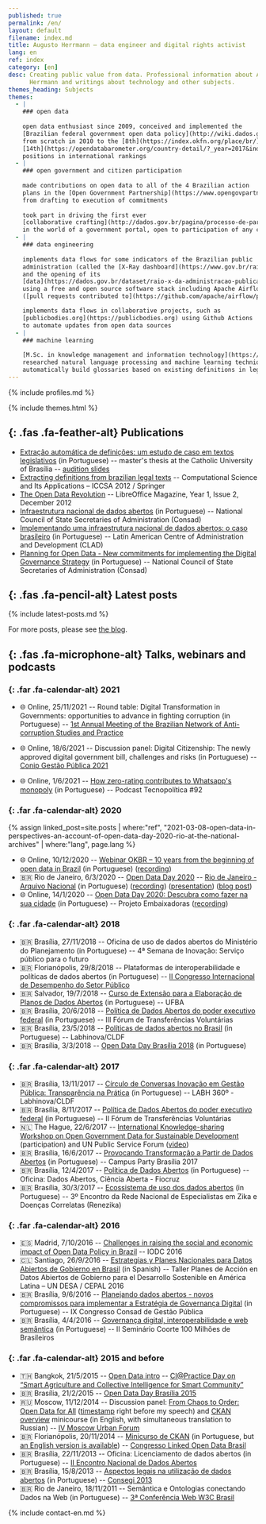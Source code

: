 ```yaml
---
published: true
permalink: /en/
layout: default
filename: index.md
title: Augusto Herrmann – data engineer and digital rights activist
lang: en
ref: index
category: [en]
desc: Creating public value from data. Professional information about Augusto
      Herrmann and writings about technology and other subjects.
themes_heading: Subjects
themes:
  - |
    ### open data
    
    open data enthusiast since 2009, conceived and implemented the
    [Brazilian federal government open data policy](http://wiki.dados.gov.br/Politica-de-Dados-Abertos.ashx),
    from scratch in 2010 to the [8th](https://index.okfn.org/place/br/) and
    [14th](https://opendatabarometer.org/country-detail/?_year=2017&indicator=ODB&detail=BRA)
    positions in international rankings
  - |
    ### open government and citizen participation
    
    made contributions on open data to all of the 4 Brazilian action
    plans in the [Open Government Partnership](https://www.opengovpartnership.org/),
    from drafting to execution of commitments
    
    took part in driving the first ever
    [collaborative crafting](http://dados.gov.br/pagina/processo-de-participacao-social-da-inda)
    in the world of a government portal, open to participation of any citizen
  - |
    ### data engineering
    
    implements data flows for some indicators of the Brazilian public
    administration (called the [X-Ray dashboard](https://www.gov.br/raio-x))
    and the opening of its
    [data](https://dados.gov.br/dataset/raio-x-da-administracao-publica-federal),
    using a free and open source software stack including Apache Airflow
    ([pull requests contributed to](https://github.com/apache/airflow/pulls?q=is%3Apr+author%3Aaugusto-herrmann+is%3Aclosed))

    implements data flows in collaborative projects, such as
    [publicbodies.org](https://publicbodies.org) using Github Actions
    to automate updates from open data sources
  - |
    ### machine learning
    
    [M.Sc. in knowledge management and information technology](https://bdtd.ucb.br:8443/jspui/handle/123456789/1356)
    researched natural language processing and machine learning techniques to
    automatically build glossaries based on existing definitions in legal texts
---
```


{% include profiles.md %}

{% include themes.html %}

<section id="publications">
<div class="container">

## *﻿*{: .fas .fa-feather-alt} Publications

* [Extração automática de definições: um estudo de caso em textos legislativos](https://bdtd.ucb.br:8443/jspui/handle/123456789/1356) (in Portuguese) -- master's thesis at the Catholic University of Brasília -- [audition slides](https://www.slideshare.net/AugustoHerrmannBatis/extrao-automtica-de-definies-um-estudo-de-caso-em-textos-legislativos)
* [Extracting definitions from brazilian legal texts](http://link.springer.com/chapter/10.1007/978-3-642-31137-6_48) -- Computational Science and Its Applications – ICCSA 2012 / Springer
* [The Open Data Revolution](https://pt-br.libreoffice.org/assets/Uploads/PT-BR-Documents/Magazine/LM-ED02.pdf) -- LibreOffice Magazine, Year 1, Issue 2, December 2012
* [Infraestrutura nacional de dados abertos](http://banco.consad.org.br/handle/123456789/854) (in Portuguese) -- National Council of State Secretaries of Administration (Consad)
* [Implementando uma infraestrutura nacional de dados abertos: o caso brasileiro](http://siare.clad.org/fulltext/0075041.pdf) (in Portuguese) -- Latin American Centre of Administration and Development (CLAD)
* [Planning for Open Data - New commitments for implementing the Digital Governance Strategy](http://consad.org.br/wp-content/uploads/2016/06/Painel-32-03.pdf) (in Portuguese) -- National Council of State Secretaries of Administration (Consad)

</div>
</section>

<section id="blog">
<div class="container">

## *﻿*{: .fas .fa-pencil-alt} Latest posts

{% include latest-posts.md %}

For more posts, please see [the blog](blog).
</div>
</section>

<section id="talks">
<div class="long-h">
<div class="container">

## *﻿*{: .fas .fa-microphone-alt} Talks, webinars and podcasts

</div>
</div>
<div class="secondary-color">
<div class="container">

<div class="row">

<div class="col item">
<div class="content">

### *﻿*{: .far .fa-calendar-alt} 2021

* 🌐 Online, 25/11/2021 -- Round table: Digital Transformation in Governments:
opportunities to advance in fighting corruption (in Portuguese) --
[1st Annual Meeting of the Brazilian Network of Anti-corruption Studies and Practice](https://transparenciainternacional.org.br/posts/brasil-passa-a-contar-com-rede-de-especialistas-para-estudar-a-corrupcao/)

* 🌐 Online, 18/6/2021 -- Discussion panel: Digital Citizenship: The newly
  approved digital government bill, challenges and risks (in Portuguese) --
  [Conip Gestão Pública 2021](https://www.conipevento.com.br/)

* 🌐 Online, 1/6/2021 -- [How zero-rating contributes to Whatsapp's monopoly](https://www.youtube.com/watch?v=gcJ7RnbMjE8)
  (in Portuguese) -- Podcast Tecnopolítica #92

### *﻿*{: .far .fa-calendar-alt} 2020

{% assign linked_post=site.posts | where:"ref", "2021-03-08-open-data-in-perspectives-an-account-of-open-data-day-2020-rio-at-the-national-archives" | where:"lang", page.lang %}

* 🌐 Online, 10/12/2020 --
  [Webinar OKBR – 10 years from the beginning of open data in Brazil](https://www.ok.org.br/noticia/webinar-celebra-10-anos-da-infraestrutura-nacional-de-dados-abertos-no-brasil/)
  (in Portuguese) ([recording](https://www.youtube.com/watch?v=1rCsoU7XSdM))
* 🇧🇷 Rio de Janeiro, 6/3/2020 -- [Open Data Day 2020](https://opendataday.org)
  -- [Rio de Janeiro - Arquivo Nacional](http://arquivonacional.gov.br/br/ultimas-noticias/2043-6-de-marco-open-data-day-no-arquivo-nacional)
  (in Portuguese) ([recording](https://www.youtube.com/watch?v=-1mR2gz_4Hg))
  ([presentation](https://pt.slideshare.net/AugustoHerrmannBatis/open-data-day-2020-arquivo-nacional-rio-de-janeiro))
  ([blog post]({{linked_post.first.url}}))
* 🌐 Online, 14/1/2020 --
  [Open Data Day 2020: Descubra como fazer na sua cidade](https://embaixadoras.ok.org.br/civic%20tech/open%20data%20day%202020/2020/01/21/live-open-data-day-2020/)
  (in Portuguese) -- Projeto Embaixadoras
  ([recording](https://www.youtube.com/watch?v=MGceIuNm2xY))

</div>
</div>
<div class="col item">
<div class="content">

### *﻿*{: .far .fa-calendar-alt} 2018

* 🇧🇷 Brasília, 27/11/2018 -- Oficina de uso de dados abertos do Ministério do Planejamento (in Portuguese) -- 4ª Semana de Inovação: Serviço público para o futuro
* 🇧🇷 Florianópolis, 29/8/2018 -- Plataformas de interoperabilidade e políticas de dados abertos (in Portuguese) -- [II Congresso Internacional de Desempenho do Setor Público](http://cidesp.com.br/index.php/Icidesp/index/pages/view/2cidesp-programacao)
* 🇧🇷 Salvador, 19/7/2018 -- [Curso de Extensão para a Elaboração de Planos de Dados Abertos](http://www.adm.ufba.br/pt-br/noticia/curso-extensao-plano-dados-abertos) (in Portuguese) -- UFBA
* 🇧🇷 Brasília, 20/6/2018 -- [Política de Dados Abertos do poder executivo federal](https://www.slideshare.net/AugustoHerrmannBatis/poltica-de-dados-abertos-do-poder-executivo-federal-102729913) (in Portuguese) -- III Fórum de Transferências Voluntárias
* 🇧🇷 Brasília, 23/5/2018 -- [Políticas de dados abertos no Brasil](https://www.slideshare.net/AugustoHerrmannBatis/polticas-de-dados-abertos) (in Portuguese) -- Labhinova/CLDF
* 🇧🇷 Brasília, 3/3/2018 -- [Open Data Day Brasília 2018](https://www.youtube.com/watch?v=Hl7vyxqKQEY)  (in Portuguese)

</div>
</div>
<div class="col item">
<div class="content">

### *﻿*{: .far .fa-calendar-alt} 2017

* 🇧🇷 Brasília, 13/11/2017 -- [Círculo de Conversas Inovação em Gestão Pública: Transparência na Prática](https://www.facebook.com/cldfnoticias/videos/566455077035715/) (in Portuguese) -- LABH 360º - Labhinova/CLDF
* 🇧🇷 Brasília, 8/11/2017 -- [Política de Dados Abertos do poder executivo federal](https://www.slideshare.net/AugustoHerrmannBatis/poltica-de-dados-abertos-ii-frum-de-transferncias-voluntrias-81763987) (in Portuguese) -- II Fórum de Transferências Voluntárias
* 🇳🇱 The Hague, 22/6/2017 -- [International Knowledge-sharing Workshop on Open Government Data for Sustainable Development](https://publicadministration.un.org/en/news-and-events/calendar/ModuleID/1146/ItemID/2942/mctl/EventDetails) (participation) and UN Public Service Forum ([video](https://www.youtube.com/watch?v=KTLoIHrSex0))
* 🇧🇷 Brasília, 16/6/2017 -- [Provocando Transformação a Partir de Dados Abertos](https://campuse.ro/events/campus-party-brasilia-2017/workshop/provocando-transformacao-a-partir-de-dados-abertos-como-o-serenata-de-amor-e-as-diferentonas-podem-inspirar-seu-modelo-de-negocios/) (in Portuguese) -- Campus Party Brasília 2017
* 🇧🇷 Brasília, 12/4/2017 -- [Política de Dados Abertos](https://www.slideshare.net/AugustoHerrmannBatis/oficina-dados-abertos-cincia-aberta-poltica-de-dados-abertos) (in Portuguese) -- Oficina: Dados Abertos, Ciência Aberta - Fiocruz
* 🇧🇷 Brasília, 30/3/2017 -- [Ecossistema de uso dos dados abertos](https://www.slideshare.net/AugustoHerrmannBatis/ecossistema-de-uso-dos-dados-abertos) (in Portuguese) -- 3º Encontro da Rede Nacional de Especialistas em Zika e Doenças Correlatas (Renezika)

</div>
</div>
<div class="col item">
<div class="content">

### *﻿*{: .far .fa-calendar-alt} 2016

* 🇪🇸 Madrid, 7/10/2016 -- [Challenges in raising the social and economic impact of Open Data Policy in Brazil](https://www.slideshare.net/AugustoHerrmannBatis/challenges-in-raising-the-social-and-economic-impact-of-open-data-policy-in-brazil-iodc-2016) -- IODC 2016
* 🇨🇱 Santiago, 26/9/2016 -- [Estrategias y Planes Nacionales para Datos Abiertos de Gobierno en Brasil](https://www.slideshare.net/AugustoHerrmannBatis/estrategias-y-planes-nacionales-para-datos-abiertos-de-gobierno-en-brasil) (in Spanish) -- Taller Planes de Acción en Datos Abiertos de Gobierno para el Desarrollo Sostenible en América Latina – UN DESA / CEPAL 2016
* 🇧🇷 Brasília, 9/6/2016 -- [Planejando dados abertos - novos compromissos para implementar a Estratégia de Governança Digital](https://www.slideshare.net/AugustoHerrmannBatis/planejando-dados-abertos-novos-compromissos-para-implementar-a-estratgia-de-governana-digital) (in Portuguese) -- IX Congresso Consad de Gestão Pública
* 🇧🇷 Brasília, 4/4/2016 -- [Governança digital, interoperabilidade e web semântica](https://www.slideshare.net/AugustoHerrmannBatis/governana-digital-interoperabilidade-e-web-semntica-ii-seminrio-coorte-100-milhes-de-brasileiros) (in Portuguese) -- II Seminário Coorte 100 Milhões de Brasileiros

</div>
</div>

</div>

<div class="row">

<div class="col item">
<div class="content">

### *﻿*{: .far .fa-calendar-alt} 2015 and before

* 🇹🇭 Bangkok, 21/5/2015 -- [Open Data intro](https://www.youtube.com/watch?v=NQTuBuvBfrM) -- [CI@Practice Day on “Smart Agriculture and Collective Intelligence for Smart Community”](https://uknowcoe.wordpress.com/2015/05/21/%E0%B8%AA%E0%B8%B1%E0%B8%A1%E0%B8%A1%E0%B8%99%E0%B8%B2%E0%B9%80%E0%B8%8A%E0%B8%B4%E0%B8%87%E0%B8%9B%E0%B8%8F%E0%B8%B4%E0%B8%9A%E0%B8%B1%E0%B8%95%E0%B8%B4%E0%B8%81%E0%B8%B2%E0%B8%A3-cipractice-day-on/)
* 🇧🇷 Brasília, 21/2/2015 -- [Open Data Day Brasília 2015](https://calango.club/doku.php?id=eventos:oficinas:opendataday2015)
* 🇷🇺 Moscow, 11/12/2014 -- Discussion panel: [From Chaos to Order: Open Data for All](https://www.youtube.com/watch?v=vYU6-BRyjXA) ([timestamp](https://youtu.be/vYU6-BRyjXA?t=4808) right before my speech) and [CKAN overview](https://www.slideshare.net/AugustoHerrmannBatis/ckan-overview) minicourse (in English, with simultaneous translation to Russian) -- [IV Moscow Urban Forum](https://mosurbanforum.com/archive/2014/)
* 🇧🇷 Florianópolis, 20/11/2014 -- [Minicurso de CKAN](https://www.slideshare.net/AugustoHerrmannBatis/minicurso-de-ckan)  (in Portuguese, but [an English version is available](https://www.slideshare.net/AugustoHerrmannBatis/ckan-overview)) -- [Congresso Linked Open Data Brasil](https://noticias.ufsc.br/2014/11/ufsc-recebe-congresso-brasileiro-linked-open-data-de-19-a-21-de-novembro/)
* 🇧🇷 Brasília, 22/11/2013 -- Oficina: Licenciamento de dados abertos (in Portuguese) -- [II Encontro Nacional de Dados Abertos](http://wiki.dados.gov.br/II-Encontro-Nacional-de-Dados-Abertos.ashx)
* 🇧🇷 Brasília, 15/8/2013 -- [Aspectos legais na utilização de dados abertos](https://www.slideshare.net/AugustoHerrmannBatis/aspectos-legais-na-utilizao-de-dados-abertos) (in Portuguese) -- [Consegi 2013](https://blog.consegi.gov.br/post/58364990791/voc%C3%AA-sabe-o-que-s%C3%A3o-dados-abertos)
* 🇧🇷 Rio de Janeiro, 18/11/2011 -- Semântica e Ontologias conectando Dados na Web (in Portuguese) -- [3ª Conferência Web W3C Brasil](https://conferenciaweb.w3c.br/2011/)

</div>
</div>

</div>

</div>
</div>
</section>

<footer>

{% include contact-en.md %}

</footer>
